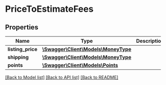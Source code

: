 # PriceToEstimateFees

## Properties
Name | Type | Description | Notes
------------ | ------------- | ------------- | -------------
**listing_price** | [**\Swagger\Client\Models\MoneyType**](MoneyType.md) |  | 
**shipping** | [**\Swagger\Client\Models\MoneyType**](MoneyType.md) |  | [optional] 
**points** | [**\Swagger\Client\Models\Points**](Points.md) |  | [optional] 

[[Back to Model list]](../../README.md#documentation-for-models) [[Back to API list]](../../README.md#documentation-for-api-endpoints) [[Back to README]](../../README.md)

